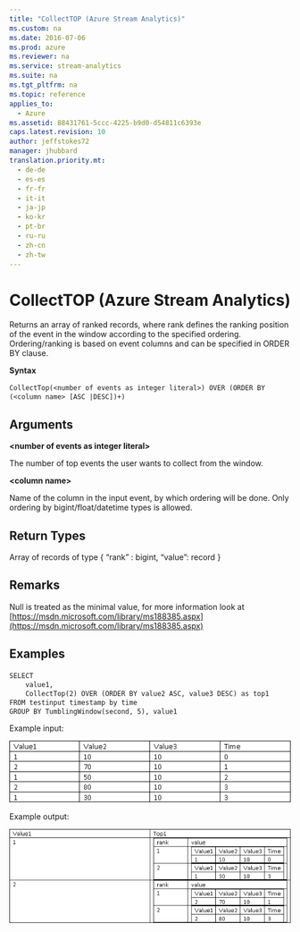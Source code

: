 ```yaml
---
title: "CollectTOP (Azure Stream Analytics)"
ms.custom: na
ms.date: 2016-07-06
ms.prod: azure
ms.reviewer: na
ms.service: stream-analytics
ms.suite: na
ms.tgt_pltfrm: na
ms.topic: reference
applies_to: 
  - Azure
ms.assetid: 88431761-5ccc-4225-b9d0-d54811c6393e
caps.latest.revision: 10
author: jeffstokes72
manager: jhubbard
translation.priority.mt: 
  - de-de
  - es-es
  - fr-fr
  - it-it
  - ja-jp
  - ko-kr
  - pt-br
  - ru-ru
  - zh-cn
  - zh-tw
---
```

# CollectTOP (Azure Stream Analytics)
  Returns an array of ranked records, where rank defines the ranking position of the event in the window according to the specified ordering. Ordering/ranking is based on event columns and can be specified in ORDER BY clause.  
  
 **Syntax**  
  
```  
CollectTop(<number of events as integer literal>) OVER (ORDER BY (<column name> [ASC |DESC])+)  
```  
  
## Arguments  
 **<number of events as integer literal\>**  
  
 The number of top events the user wants to collect from the window.  
  
 **<column name\>**  
  
 Name of the column in the input event, by which ordering will be done. Only ordering by bigint/float/datetime types is allowed.  
  
## Return Types  
 Array of records of type { “rank” : bigint, “value”: record  }  
  
## Remarks  
 Null is treated as the minimal value, for more information look at [https://msdn.microsoft.com/library/ms188385.aspx](https://msdn.microsoft.com/library/ms188385.aspx)  
  
## Examples  
  
```  
SELECT   
    value1,  
    CollectTop(2) OVER (ORDER BY value2 ASC, value3 DESC) as top1  
FROM testinput timestamp by time  
GROUP BY TumblingWindow(second, 5), value1  
```  
  
 Example input:  
  
![SA-COLLECTTOP-INPUTv2.PNG](../query-ref/media/SA-COLLECTTOP-INPUTv2.PNG.PNG)
  
 Example output:  

![SA-COLLECTTOP-OUTPUT.PNG](../query-ref/media/SA-COLLECTTOP-OUTPUT.PNG.PNG)

  